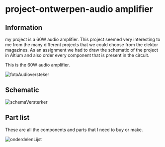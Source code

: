 # project-ontwerpen-audio amplifier

## Information
my project is a 60W audio amplifier. This project seemed very interesting to me from the many different projects that we could choose from the elektor magazines. As an assignment we had to draw the schematic of the project in Altium and also order every component that is present in the circuit.

This is the 60W audio amplifier.

![fotoAudioversteker](https://user-images.githubusercontent.com/79916453/111689609-8a96a880-882c-11eb-8c14-2ba126fa368e.PNG)

## Schematic

![schemaVersterker](https://user-images.githubusercontent.com/79916453/111691067-32f93c80-882e-11eb-8dd4-58179495f595.PNG)

## Part list
These are all the components and parts that I need to buy or make.

![onderdelenLijst](https://user-images.githubusercontent.com/79916453/111691248-6cca4300-882e-11eb-9296-9594ce9e5629.PNG)
